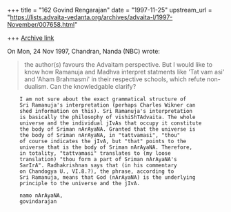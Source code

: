 +++
title = "162 Govind Rengarajan"
date = "1997-11-25"
upstream_url = "https://lists.advaita-vedanta.org/archives/advaita-l/1997-November/007658.html"

+++
[Archive link](https://lists.advaita-vedanta.org/archives/advaita-l/1997-November/007658.html)

On Mon, 24 Nov 1997, Chandran, Nanda (NBC) wrote:

> the author(s) favours the Advaitam perspective. But I would like to know
> how Ramanuja and Madhva interpret statments like 'Tat vam asi' and 'Aham
> Brahmasmi' in their respective schools, which refute non-dualism. Can
> the knowledgable clarify?
>
        I am not sure about the exact grammatical structure of
        Sri Ramanuja's interpretation (perhaps Charles Wikner can
        shed information on this). Sri Ramanuja's interpretation
        is basically the philosophy of vishiShTAdvaita. The whole
        universe and the individual jIvAs that occupy it constitute
        the body of Sriman nArAyaNA. Granted that the universe is
        the body of Sriman nArAyaNA, in "tattvamasi", "thou"
        of course indicates the jIvA, but "that" points to the
        universe that is the body of Sriman nArAyaNA. Therefore,
        in totality, "tattvamasi" translates to (my loose
        translation) "thou form a part of Sriman nArAyaNA's
        SarIrA". Radhakrishnan says that (in his commentary
        on Chandogya U., VI.8.?), the phrase, according to
        Sri Ramanuja, means that God (nArAyaNA) is the underlying
        principle to the universe and the jIvA.

        namo nArAyaNA,
        govindarajan

